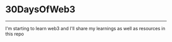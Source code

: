 # 30DaysOfWeb3
<hr>
<div>
I'm starting to learn web3 and I'll share my learnings as well as resources in this repo</div>
